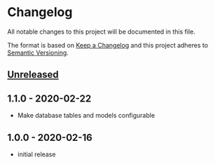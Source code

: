# Changelog

All notable changes to this project will be documented in this file.

The format is based on [Keep a Changelog](http://keepachangelog.com/en/1.0.0/)
and this project adheres to [Semantic Versioning](http://semver.org/spec/v2.0.0.html).

## [Unreleased]

## 1.1.0 - 2020-02-22

- Make database tables and models configurable

## 1.0.0 - 2020-02-16

- initial release

[Unreleased]: https://github.com/kodekeep/laravel-announcements/compare/master...develop
